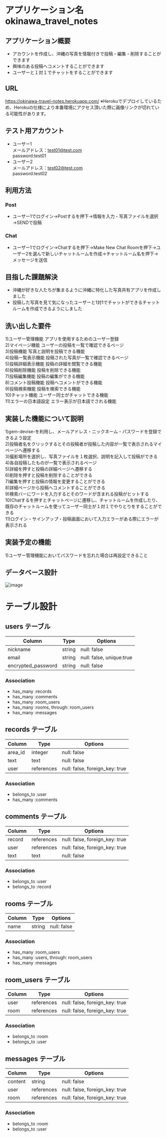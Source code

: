# アプリケーション名 okinawa_travel_notes

## アプリケーション概要
- アカウントを作成し、沖縄の写真を情報付きで投稿・編集・削除することができます
- 興味のある投稿へコメントすることができます
- ユーザーと１対１でチャットをすることができます

## URL
https://okinawa-travel-notes.herokuapp.com/
※Herokuでデプロイしているため、Herokuの仕様により本番環境にアクセス頂いた際に画像リンクが切れている可能性があります。

## テスト用アカウント
- ユーザー1<br>
メールアドレス：test01@test.com<br>
password:test01
- ユーザー2<br>
メールアドレス：test02@test.com<br>
password:test02

## 利用方法
### Post
- ユーザー1でログイン→Postするを押下→情報を入力・写真ファイルを選択→SENDで投稿
### Chat
- ユーザー1でログイン→Chatするを押下→Make New Chat Roomを押下→ユーザー2を選んで新しいチャットルームを作成→チャットルーム名を押下→メッセージを送信

## 目指した課題解決
- 沖縄が好きな人たちが集まるように沖縄に特化した写真共有アプリを作成しました
- 投稿した写真を見て気になったユーザーと1対1でチャットができるチャットルームを作成できるようにしました

## 洗い出した要件
1)ユーザー管理機能	アプリを使用するためのユーザー登録<br>
2)マイページ機能	ユーザーの投稿を一覧で確認できるページ<br>
3)投稿機能	写真と説明を投稿できる機能<br>
4)投稿一覧表示機能	投稿された写真が一覧で確認できるページ<br>
5)投稿詳細表示機能	投稿の詳細を閲覧できる機能<br>
6)投稿削除機能	投稿を削除できる機能<br>
7)投稿編集機能	投稿の編集ができる機能<br>
8)コメント投稿機能	投稿へコメントができる機能<br>
9)投稿検索機能	投稿を検索できる機能<br>
10)チャット機能	ユーザー同士がチャットできる機能<br>
11)エラーの日本語設定	エラー表示が日本語でされる機能<br>

## 実装した機能について説明
1)gem-devise-を利用し、メールアドレス・ニックネーム・パスワードを登録できるよう設定<br>
2)投稿者名をクリックするとその投稿者が投稿した内容が一覧で表示されるマイページへ遷移する<br>
3)撮影場所を選択し、写真ファイルを１枚選択、説明を記入して投稿ができる<br>
4)各自投稿したものが一覧で表示されるページ<br>
5)詳細を押すと投稿の詳細ページへ遷移する<br>
6)削除を押すと投稿を削除することができる<br>
7)編集を押すと投稿の情報を変更することができる<br>
8)詳細ページから投稿へコメントすることができる<br>
9)検索バーにワードを入力するとそのワードが含まれる投稿がヒットする<br>
10)Chatするを押すとチャットページに遷移し、チャットルームを作成したり、既存のチャットルームを使ってユーザー同士が１対１でやりとりをすることができる<br>
11)ログイン・サインアップ・投稿画面において入力エラーがある際にエラーが表示される

## 実装予定の機能
1)ユーザー管理機能においてパスワードを忘れた場合は再設定できること

## データベース設計
![image](https://user-images.githubusercontent.com/74247868/111908220-c3888480-8a9b-11eb-8ff6-afc3c2d033d3.png)

# テーブル設計

## users テーブル
| Column             | Type                 | Options                  |
| ------------------ | -------------------- | ------------------------ |
| nickname           | string               | null: false              |
| email              | string               | null: false, unique:true |
| encrypted_password | string               | null: false              |

### Association

- has_many :records
- has_many :comments
- has_many :room_users
- has_many :rooms, through: room_users
- has_many :messages


## records テーブル
| Column     | Type       | Options                        |
| ---------- | ---------- | ------------------------------ |
| area_id    | integer    | null: false                    |
| text       | text       | null: false                    |
| user       | references | null: false, foreign_key: true |

### Association

- belongs_to :user
- has_many :comments


## comments テーブル
| Column     | Type       | Options                        |
| ---------- | ---------- | ------------------------------ |
| record     | references | null: false, foreign_key: true |
| user       | references | null: false, foreign_key: true |
| text       | text       | null: false                    |

### Association

- belongs_to :user
- belongs_to :record


<!-- チャット機能 -->
## rooms テーブル

| Column | Type   | Options     |
| ------ | ------ | ----------- |
| name   | string | null: false |

### Association

- has_many :room_users
- has_many :users, through: room_users
- has_many :messages

## room_users テーブル

| Column | Type       | Options                        |
| ------ | ---------- | ------------------------------ |
| user   | references | null: false, foreign_key: true |
| room   | references | null: false, foreign_key: true |

### Association

- belongs_to :room
- belongs_to :user

## messages テーブル

| Column  | Type       | Options                        |
| ------- | ---------- | ------------------------------ |
| content | string     | null: false                    |
| user    | references | null: false, foreign_key: true |
| room    | references | null: false, foreign_key: true |

### Association

- belongs_to :room
- belongs_to :user